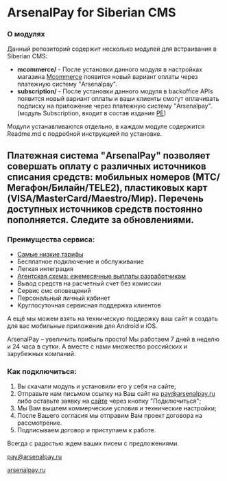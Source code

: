 # ArsenalPay for Siberian CMS

### О модулях

Данный репозиторий содержит несколько модулей для встраивания в Siberian CMS:
* **mcommerce/** - После установки данного модуля в настройках магазина [Mcommerce](https://doc.siberiancms.com/knowledge-base/mcommerce/) 
появится новый вариант оплаты через платежную систему "Arsenalpay".
* **subscription/** - После установки данного модуля в backoffice APIs появится новый вариант оплаты 
и ваши клиенты смогут оплачивать подписку на приложение через платежную систему "Arsenalpay". (модуль Subscription, входит в состав 
издания [PE](https://www.siberiancms.com/app-builder-platform-edition/)) 

Модули устанавливаются отдельно, в каждом модуле содержится Readme.md с подробной инструкцией
по установке.

Платежная система "ArsenalPay" позволяет совершать оплату с различных источников списания средств: мобильных номеров
(МТС/Мегафон/Билайн/TELE2), пластиковых карт (VISA/MasterCard/Maestro/Мир). Перечень доступных источников средств постоянно
пополняется. Следите за обновлениями.
---
### Преимущества сервиса: 
 - [Самые низкие тарифы](https://arsenalpay.ru/tariffs.html)
 - Бесплатное подключение и обслуживание
 - Легкая интеграция
 - [Агентская схема: ежемесячные выплаты разработчикам](https://arsenalpay.ru/partnership.html)
 - Вывод средств на расчетный счет без комиссии
 - Сервис смс оповещений
 - Персональный личный кабинет
 - Круглосуточная сервисная поддержка клиентов 

А ещё мы можем взять на техническую поддержку ваш сайт и создать для вас мобильные приложения для Android и iOS. 

ArsenalPay – увеличить прибыль просто! 
Мы работаем 7 дней в неделю и 24 часа в сутки. А вместе с нами множество российских и зарубежных компаний. 

### Как подключиться: 
1. Вы скачали модуль и установили его у себя на сайте;
2. Отправьте нам письмом ссылку на Ваш сайт на pay@arsenalpay.ru либо оставьте заявку на [сайте](https://arsenalpay.ru/#register) через кнопку "Подключиться";
3. Мы Вам вышлем коммерческие условия и технические настройки;
4. После Вашего согласия мы отправим Вам проект договора на рассмотрение.
5. Подписываем договор и приступаем к работе.

Всегда с радостью ждем ваших писем с предложениями. 

pay@arsenalpay.ru 

[arsenalpay.ru](https://arsenalpay.ru)